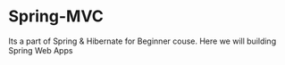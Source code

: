 # Spring-MVC
Its a part of Spring &amp; Hibernate for Beginner couse. Here we will building Spring Web Apps
